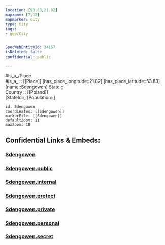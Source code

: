 ```yaml
---
location: [53.83,21.82] 
mapzoom: [7,12] 
mapmarker: city 
type: City
tags:
- geo/City


SpocWebEntityId: 34157
isDeleted: false
confidential: public

---
```

#is_a_/Place  
#is_a_ :: [[Place]] 
[has_place_longitude::21.82] 
[has_place_latitude::53.83] 
[name::Sdengowen] 
State ::  
Country :: [[Poland]]  
[StateId::] 
[Population::] 



```leaflet
id: Sdengowen
coordinates: [[Sdengowen]] 
markerFile: [[Sdengowen]] 
defaultZoom: 11 
maxZoom: 18
```


## Confidential Links & Embeds: 

### [Sdengowen](/_Standards/Earth/Continent/Europe/Europe~East/Poland/Provinces~Poland/Warmian-Masurian/City/Sdengowen.md) 

### [Sdengowen.public](/_public/Earth/Continent/Europe/Europe~East/Poland/Provinces~Poland/Warmian-Masurian/City/Sdengowen.public.md) 

### [Sdengowen.internal](/_internal/Earth/Continent/Europe/Europe~East/Poland/Provinces~Poland/Warmian-Masurian/City/Sdengowen.internal.md) 

### [Sdengowen.protect](/_protect/Earth/Continent/Europe/Europe~East/Poland/Provinces~Poland/Warmian-Masurian/City/Sdengowen.protect.md) 

### [Sdengowen.private](/_private/Earth/Continent/Europe/Europe~East/Poland/Provinces~Poland/Warmian-Masurian/City/Sdengowen.private.md) 

### [Sdengowen.personal](/_personal/Earth/Continent/Europe/Europe~East/Poland/Provinces~Poland/Warmian-Masurian/City/Sdengowen.personal.md) 

### [Sdengowen.secret](/_secret/Earth/Continent/Europe/Europe~East/Poland/Provinces~Poland/Warmian-Masurian/City/Sdengowen.secret.md)

